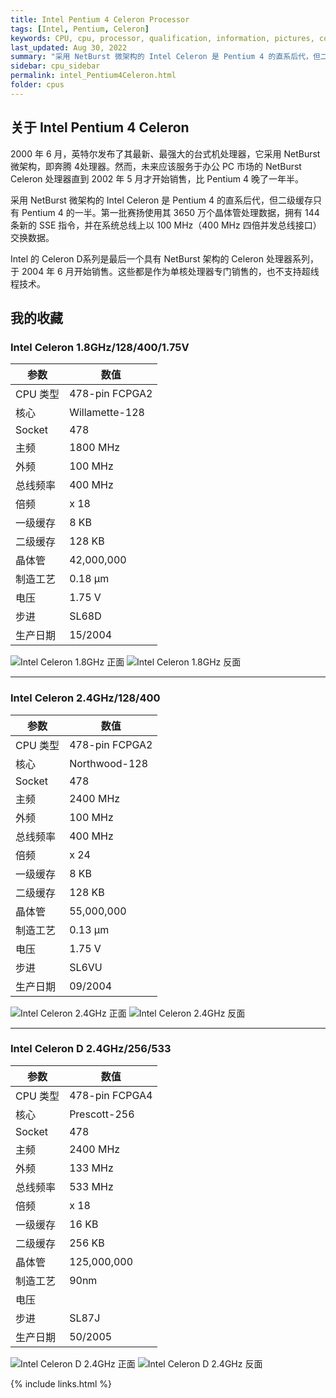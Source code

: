 ```yaml
---
title: Intel Pentium 4 Celeron Processor
tags: [Intel, Pentium, Celeron]
keywords: CPU, cpu, processor, qualification, information, pictures, core, frequency, chip packaging, packaging, cpu info, x86, collection, amd, cyrix, harris, ibm, idt, iit, intel, motorola, nec, sgs, sgs-thomson, siemens, ST, signetics, mhs, ti, texas instruments, ulsi, umc, weitek, zilog, 808x, 8085, 8088, 8086, 80188, 80186, 80286, 286, 80386, 386, i386, Am386, 386sx, 386dx, 486, i486, 586, 486sx, 486dx, overdrive, 487, pentium, 586, 5x86, 386dlc, 386slc, 486dx2, mmx, ppro, pentium-pro, pro, athlon, duron, z80, dirk oppelt, dirk, oppelt, engineering, sample, samples
last_updated: Aug 30, 2022
summary: "采用 NetBurst 微架构的 Intel Celeron 是 Pentium 4 的直系后代，但二级缓存只有 Pentium 4 的一半。"
sidebar: cpu_sidebar
permalink: intel_Pentium4Celeron.html
folder: cpus
---
```


## 关于 Intel Pentium 4 Celeron

2000 年 6 月，英特尔发布了其最新、最强大的台式机处理器，它采用 NetBurst 微架构，即奔腾 4处理器。然而，未来应该服务于办公 PC 市场的 NetBurst Celeron 处理器直到 2002 年 5 月才开始销售，比 Pentium 4 晚了一年半。

采用 NetBurst 微架构的 Intel Celeron 是 Pentium 4 的直系后代，但二级缓存只有 Pentium 4 的一半。第一批赛扬使用其 3650 万个晶体管处理数据，拥有 144 条新的 SSE 指令，并在系统总线上以 100 MHz（400 MHz 四倍并发总线接口）交换数据。

Intel 的 Celeron D系列是最后一个具有 NetBurst 架构的 Celeron 处理器系列，于 2004 年 6 月开始销售。这些都是作为单核处理器专门销售的，也不支持超线程技术。

## 我的收藏

### Intel Celeron 1.8GHz/128/400/1.75V

| 参数 | 数值 |
| ------ | ------ |
| CPU 类型 | 478-pin FCPGA2 |
| 核心 | Willamette-128 |
| Socket | 478 |
| 主频 | 1800 MHz |
| 外频 | 100 MHz |
| 总线频率 | 400 MHz |
| 倍频 | x 18 |
| 一级缓存 | 8 KB |
| 二级缓存 | 128 KB |
| 晶体管 | 42,000,000 |
| 制造工艺 | 0.18 µm |
| 电压 | 1.75 V |
| 步进 | SL68D |
| 生产日期 | 15/2004 |

![Intel Celeron 1.8GHz 正面](/images/cpus/Intel/Intel_Celeron_1.8GHz_1.jpg)
![Intel Celeron 1.8GHz 反面](/images/cpus/Intel/Intel_Celeron_1.8GHz_2.jpg)

---------

### Intel Celeron 2.4GHz/128/400

| 参数 | 数值 |
| ------ | ------ |
| CPU 类型 | 478-pin FCPGA2 |
| 核心 | Northwood-128 |
| Socket | 478 |
| 主频 | 2400 MHz |
| 外频 | 100 MHz |
| 总线频率 | 400 MHz |
| 倍频 | x 24 |
| 一级缓存 | 8 KB |
| 二级缓存 | 128 KB |
| 晶体管 | 55,000,000 |
| 制造工艺 | 0.13 µm |
| 电压 | 1.75 V |
| 步进 | SL6VU |
| 生产日期 | 09/2004 |

![Intel Celeron 2.4GHz 正面](/images/cpus/Intel/Intel_Celeron_2.4GHz_1.jpg)
![Intel Celeron 2.4GHz 反面](/images/cpus/Intel/Intel_Celeron_2.4GHz_2.jpg)

---------

### Intel Celeron D 2.4GHz/256/533

| 参数 | 数值 |
| ------ | ------ |
| CPU 类型 | 478-pin FCPGA4 |
| 核心 | Prescott-256 |
| Socket | 478 |
| 主频 | 2400 MHz |
| 外频 | 133 MHz |
| 总线频率 | 533 MHz |
| 倍频 | x 18 |
| 一级缓存 | 16 KB |
| 二级缓存 | 256 KB |
| 晶体管 | 125,000,000 |
| 制造工艺 | 90nm |
| 电压 |  |
| 步进 | SL87J |
| 生产日期 | 50/2005 |

![Intel Celeron D 2.4GHz 正面](/images/cpus/Intel/Intel_Celeron_D_2.4GHz_1.jpg)
![Intel Celeron D 2.4GHz 反面](/images/cpus/Intel/Intel_Celeron_D_2.4GHz_2.jpg)

{% include links.html %}
